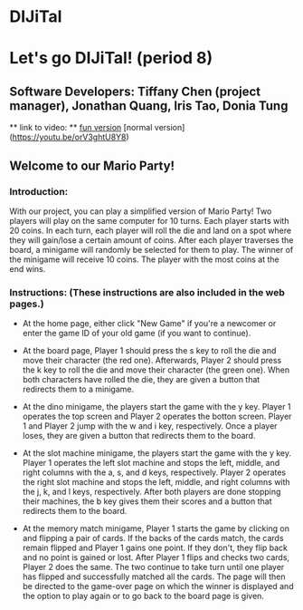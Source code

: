 # DIJiTal

# Let's go DIJiTal! (period 8)

## Software Developers: Tiffany Chen (project manager), Jonathan Quang, Iris Tao, Donia Tung

** link to video: **
[fun version](https://youtu.be/WS6XTaAPNSA) 
[normal version] (https://youtu.be/orV3ghtU8Y8) 

## Welcome to our Mario Party!

### Introduction: 
With our project, you can play a simplified version of Mario Party! Two players will play on the same computer for 10 turns. Each player starts with 20 coins. In each turn, each player will roll the die and land on a spot where they will gain/lose a certain amount of coins. After each player traverses the board, a minigame will randomly be selected for them to play. The winner of the minigame will receive 10 coins. The player with the most coins at the end wins.

### Instructions: (These instructions are also included in the web pages.)
- At the home page, either click "New Game" if you're a newcomer or enter the game ID of your old game (if you want to continue).

- At the board page, Player 1 should press the s key to roll the die and move their character (the red one). Afterwards, Player 2 should press the k key to roll the die and move their character (the green one). When both characters have rolled the die, they are given a button that redirects them to a minigame.

- At the dino minigame, the players start the game with the y key. Player 1 operates the top screen and Player 2 operates the botton screen. Player 1 and Player 2 jump with the w and i key, respectively. Once a player loses, they are given a button that redirects them to the board.

- At the slot machine minigame, the players start the game with the y key. Player 1 operates the left slot machine and stops the left, middle, and right columns with the a, s, and d keys, respectively. Player 2 operates the right slot machine and stops the left, middle, and right columns with the j, k, and l keys, respectively. After both players are done stopping their machines, the b key gives them their scores and a button that redirects them to the board.

- At the memory match minigame, Player 1 starts the game by clicking on and flipping a pair of cards. If the backs of the cards match, the cards remain flipped and Player 1 gains one point. If they don't, they flip back and no point is gained or lost. After Player 1 flips and checks two cards, Player 2 does the same. The two continue to take turn until one player has flipped and successfully matched all the cards. The page will then be directed to the game-over page on which the winner is displayed and the option to play again or to go back to the board page is given. 
